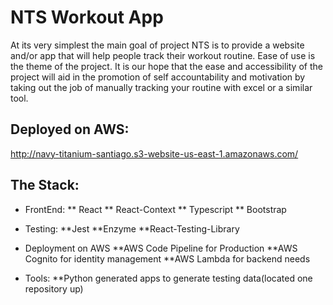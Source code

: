 # NTS Workout App

At its very simplest the main goal of project NTS is to provide a website and/or app that will help people track their workout routine. Ease of use is the theme of the project. It is our hope that the ease and accessibility of the project will aid in the promotion of self accountability and motivation by taking out the job of manually tracking your routine with excel or a similar tool.

## Deployed on AWS:

http://navy-titanium-santiago.s3-website-us-east-1.amazonaws.com/

## The Stack:

* FrontEnd:
** React
** React-Context
** Typescript
** Bootstrap

* Testing:
**Jest
**Enzyme
**React-Testing-Library

* Deployment on AWS
**AWS Code Pipeline for Production
**AWS Cognito for identity management
**AWS Lambda for backend needs

* Tools:
**Python generated apps to generate testing data(located one repository up)




